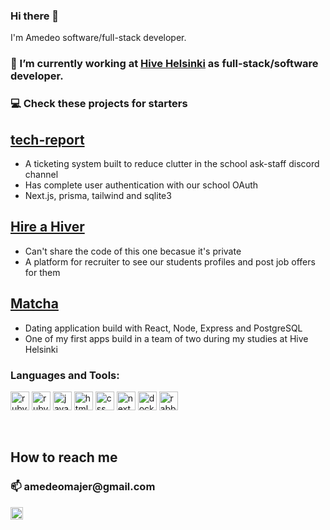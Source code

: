 ### Hi there 👋

I'm Amedeo software/full-stack developer.

### 🔭 I’m currently working at [Hive Helsinki](https://www.hive.fi/) as full-stack/software developer.

### 💻 Check these projects for starters

## [tech-report](https://github.com/hivehelsinki/tech-report)
- A ticketing system built to reduce clutter in the school ask-staff discord channel
- Has complete user authentication with our school OAuth
- Next.js, prisma, tailwind and sqlite3


## [Hire a Hiver](https://hire.hive.fi)
- Can't share the code of this one becasue it's private
- A platform for recruiter to see our students profiles and post job offers for them

  
## [Matcha](https://github.com/amedeomajer/Matcha_Hive)
- Dating application build with React, Node, Express and PostgreSQL
- One of my first apps build in a team of two during my studies at Hive Helsinki


<h3 align="left">Languages and Tools:</h3>
<p>
      <img src="https://cdn.jsdelivr.net/gh/devicons/devicon/icons/ruby/ruby-original.svg" width="30" height="30" title="ruby"/>
      <img src="https://cdn.jsdelivr.net/gh/devicons/devicon/icons/rails/rails-original-wordmark.svg" width="30" height="30" title="ruby on rails"/>
      <img src="https://cdn.jsdelivr.net/gh/devicons/devicon/icons/javascript/javascript-original.svg" width="30" height="30" title="javascript"/>
      <img src="https://cdn.jsdelivr.net/gh/devicons/devicon/icons/html5/html5-original.svg" width="30" height="30" title="html"/>
      <img src="https://cdn.jsdelivr.net/gh/devicons/devicon/icons/css3/css3-original.svg" width="30" height="30" title="css"/>
      <img src="https://cdn.jsdelivr.net/gh/devicons/devicon/icons/nextjs/nextjs-original.svg" width="30" height="30" title="next.js"/>
      <img src="https://cdn.jsdelivr.net/gh/devicons/devicon/icons/docker/docker-original.svg" width="30" height="30" title="docker"/>
      <img src="https://cdn.jsdelivr.net/gh/devicons/devicon/icons/rabbitmq/rabbitmq-original.svg" width="30" height="30" title="rabbitmq"/>
</p>
<br />



<p>
    <h2> How to reach me</h2>
    <h3>📫 amedeomajer@gmail.com</h3>
    <p>
      <a href="https://www.linkedin.com/in/amedeo-majer-5b80b1159/" style="display: inline-flex; align-items: center; text-decoration: none;">
        <img src="https://cdn.jsdelivr.net/gh/devicons/devicon/icons/linkedin/linkedin-original.svg" width="20" height="20" title="linkedin" style="margin-right: 5px;">
      </a>
    </p>




</p>
